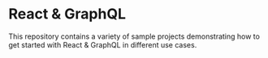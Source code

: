 # React & GraphQL

This repository contains a variety of sample projects demonstrating how to get started with React & GraphQL in different use cases.
